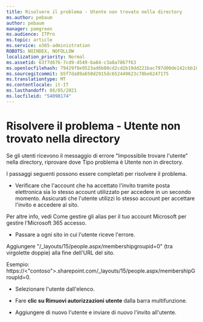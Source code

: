 ```yaml
---
title: Risolvere il problema - Utente non trovato nella directory
ms.author: pebaum
author: pebaum
manager: pamgreen
ms.audience: ITPro
ms.topic: article
ms.service: o365-administration
ROBOTS: NOINDEX, NOFOLLOW
localization_priority: Normal
ms.assetid: 63f7d676-7cd9-4549-ba84-c3a8a7867f63
ms.openlocfilehash: 79429f8e9523ad6b08cd2cd2b19dd221bac797d00de142cbb18826b86fb5ae4e
ms.sourcegitcommit: b5f7da89a650d2915dc652449623c78be6247175
ms.translationtype: MT
ms.contentlocale: it-IT
ms.lasthandoff: 08/05/2021
ms.locfileid: "54098174"
---
```

# <a name="troubleshoot-issue---user-not-found-in-directory"></a>Risolvere il problema - Utente non trovato nella directory

Se gli utenti ricevono il messaggio di errore "Impossibile trovare l'utente" nella directory, riprovare dove Tipo problema è Utente non in directory.

I passaggi seguenti possono essere completati per risolvere il problema.

- Verificare che l'account che ha accettato l'invito tramite posta elettronica sia lo stesso account utilizzato per accedere in un secondo momento. Assicurati che l'utente utilizzi lo stesso account per accettare l'invito e accedere al sito. 

Per altre info, vedi Come gestire gli alias per il tuo account Microsoft per [ </a> gestire l'Microsoft 365 accesso.](https://support.microsoft.com/help/12407/microsoft-account-how-to-manage-aliases) 

- Passare a ogni sito in cui l'utente riceve l'errore. 

Aggiungere "/_layouts/15/people.aspx/membershipgroupid=0" (tra virgolette doppie) alla fine dell'URL del sito. 

Esempio: https://<"contoso">.sharepoint.com/_layouts/15/people.aspx/membershipGroupId=0.

- Selezionare l'utente dall'elenco.

- Fare **clic su Rimuovi autorizzazioni utente** dalla barra multifunzione. 
-  Aggiungere di nuovo l'utente e inviare di nuovo l'invito all'utente.

